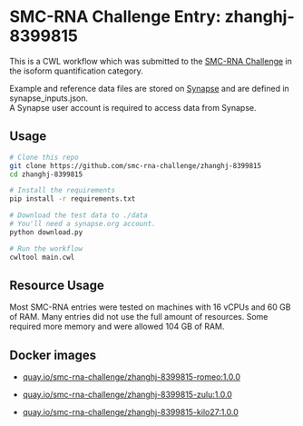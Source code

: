 SMC-RNA Challenge Entry: zhanghj-8399815
========================================================

This is a CWL workflow which was submitted to the [SMC-RNA Challenge][smcrna] in the isoform quantification category.

Example and reference data files are stored on [Synapse][data] and are
defined in synapse_inputs.json.  
A Synapse user account is required to access data from Synapse.

Usage
--------------------------------------------------------

```bash
# Clone this repo
git clone https://github.com/smc-rna-challenge/zhanghj-8399815
cd zhanghj-8399815

# Install the requirements
pip install -r requirements.txt

# Download the test data to ./data
# You'll need a synapse.org account.
python download.py

# Run the workflow
cwltool main.cwl
```

Resource Usage
--------------------------------------------------------

Most SMC-RNA entries were tested on machines with 16 vCPUs and 60 GB of RAM.
Many entries did not use the full amount of resources.
Some required more memory and were allowed 104 GB of RAM.


Docker images
--------------------------------------------------------


- [quay.io/smc-rna-challenge/zhanghj-8399815-romeo:1.0.0](https://quay.io/smc-rna-challenge/zhanghj-8399815-romeo:1.0.0)

- [quay.io/smc-rna-challenge/zhanghj-8399815-zulu:1.0.0](https://quay.io/smc-rna-challenge/zhanghj-8399815-zulu:1.0.0)

- [quay.io/smc-rna-challenge/zhanghj-8399815-kilo27:1.0.0](https://quay.io/smc-rna-challenge/zhanghj-8399815-kilo27:1.0.0)






[smcrna]: https://www.synapse.org/#!Synapse:syn2813589/wiki/401435
[data]: https://www.synapse.org/#!Synapse:syn9878802
